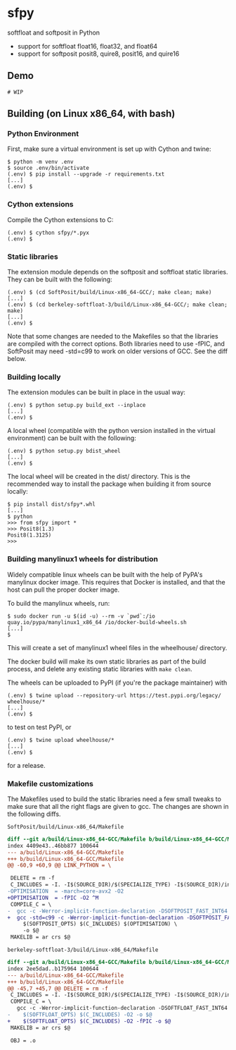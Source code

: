 # sfpy
softfloat and softposit in Python
  * support for softfloat float16, float32, and float64
  * support for softposit posit8, quire8, posit16, and quire16

## Demo
```
# WIP
```

## Building (on Linux x86_64, with bash)

### Python Environment
First, make sure a virtual environment is set up with Cython and twine:

```
$ python -m venv .env
$ source .env/bin/activate
(.env) $ pip install --upgrade -r requirements.txt
[...]
(.env) $
```

### Cython extensions
Compile the Cython extensions to C:

```
(.env) $ cython sfpy/*.pyx
(.env) $
```

### Static libraries
The extension module depends on the softposit and softfloat static libraries.
They can be built with the following:

```
(.env) $ (cd SoftPosit/build/Linux-x86_64-GCC/; make clean; make)
[...]
(.env) $ (cd berkeley-softfloat-3/build/Linux-x86_64-GCC/; make clean; make)
[...]
(.env) $
```

Note that some changes are needed to the Makefiles so that the libraries are
compiled with the correct options. Both libraries need to use -fPIC, and
SoftPosit may need -std=c99 to work on older versions of GCC. See the
diff below.

### Building locally
The extension modules can be built in place in the usual way:

```
(.env) $ python setup.py build_ext --inplace
[...]
(.env) $
```

A local wheel (compatible with the python version installed in the virtual
environment) can be built with the following:

```
(.env) $ python setup.py bdist_wheel
[...]
(.env) $
```

The local wheel will be created in the dist/ directory. This is the recommended
way to install the package when building it from source locally:

```
$ pip install dist/sfpy*.whl
[...]
$ python
>>> from sfpy import *
>>> Posit8(1.3)
Posit8(1.3125)
>>>
```

### Building manylinux1 wheels for distribution
Widely compatible linux wheels can be built with the help of PyPA's manylinux
docker image. This requires that Docker is installed, and that the host can pull
the proper docker image.

To build the manylinux wheels, run:

```
$ sudo docker run -u $(id -u) --rm -v `pwd`:/io quay.io/pypa/manylinux1_x86_64 /io/docker-build-wheels.sh
[...]
$
```

This will create a set of manylinux1 wheel files in the wheelhouse/ directory.

The docker build will make its own static libraries as part of the build process,
and delete any existing static libraries with `make clean`.

The wheels can be uploaded to PyPI (if you're the package maintainer) with

```
(.env) $ twine upload --repository-url https://test.pypi.org/legacy/ wheelhouse/*
[...]
(.env) $
```

to test on test PyPI, or

```
(.env) $ twine upload wheelhouse/*
[...]
(.env) $
```

for a release.

### Makefile customizations
The Makefiles used to build the static libraries need a few small tweaks to
make sure that all the right flags are given to gcc. The changes are shown
in the following diffs.

`SoftPosit/build/Linux-x86_64/Makefile`

```diff
diff --git a/build/Linux-x86_64-GCC/Makefile b/build/Linux-x86_64-GCC/Makefile
index 4409e43..46bb877 100644
--- a/build/Linux-x86_64-GCC/Makefile
+++ b/build/Linux-x86_64-GCC/Makefile
@@ -60,9 +60,9 @@ LINK_PYTHON = \

 DELETE = rm -f
 C_INCLUDES = -I. -I$(SOURCE_DIR)/$(SPECIALIZE_TYPE) -I$(SOURCE_DIR)/include
-OPTIMISATION  = -march=core-avx2 -O2
+OPTIMISATION  = -fPIC -O2 ^M
 COMPILE_C = \
-  gcc -c -Werror-implicit-function-declaration -DSOFTPOSIT_FAST_INT64 \
+  gcc -std=c99 -c -Werror-implicit-function-declaration -DSOFTPOSIT_FAST_INT64 \^M
     $(SOFTPOSIT_OPTS) $(C_INCLUDES) $(OPTIMISATION) \
     -o $@
 MAKELIB = ar crs $@
```

`berkeley-softfloat-3/build/Linux-x86_64/Makefile`

```diff
diff --git a/build/Linux-x86_64-GCC/Makefile b/build/Linux-x86_64-GCC/Makefile
index 2ee5dad..b175964 100644
--- a/build/Linux-x86_64-GCC/Makefile
+++ b/build/Linux-x86_64-GCC/Makefile
@@ -45,7 +45,7 @@ DELETE = rm -f
 C_INCLUDES = -I. -I$(SOURCE_DIR)/$(SPECIALIZE_TYPE) -I$(SOURCE_DIR)/include
 COMPILE_C = \
   gcc -c -Werror-implicit-function-declaration -DSOFTFLOAT_FAST_INT64 \
-    $(SOFTFLOAT_OPTS) $(C_INCLUDES) -O2 -o $@
+    $(SOFTFLOAT_OPTS) $(C_INCLUDES) -O2 -fPIC -o $@
 MAKELIB = ar crs $@

 OBJ = .o
```
